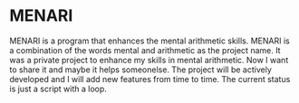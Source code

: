 # MENARI  
MENARI is a program that enhances the mental arithmetic skills. MENARI is a combination of the words mental and arithmetic as the project name. It was a private project to enhance my skills in mental arithmetic. Now I want to share it and maybe it helps someonelse.
The project will be actively developed and I will add new features from time to time. The current status is just a script with a loop. 

